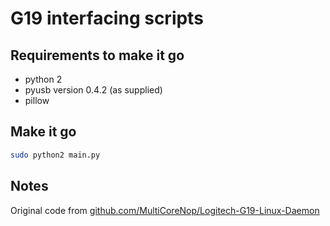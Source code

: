 # G19 interfacing scripts

## Requirements to make it go
- python 2
- pyusb version 0.4.2 (as supplied)
- pillow

## Make it go

```bash
sudo python2 main.py
```

## Notes

Original code from [github.com/MultiCoreNop/Logitech-G19-Linux-Daemon](https://github.com/MultiCoreNop/Logitech-G19-Linux-Daemon)
